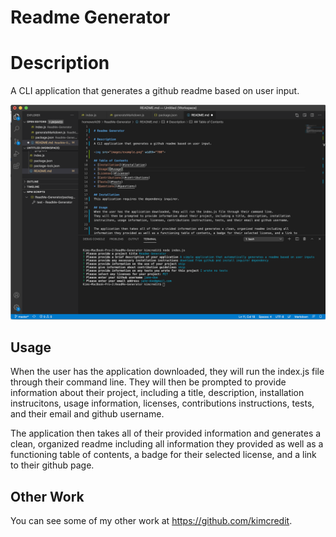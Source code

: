 
# Readme Generator

# Description
A CLI application that generates a github readme based on user input. 

<img src="images/example.png" width="700">

## Usage
When the user has the application downloaded, they will run the index.js file through their command line. 
They will then be prompted to provide information about their project, including a title, description, installation instrucitons, usage information, licenses, contributions instructions, tests, and their email and github username. 

The application then takes all of their provided information and generates a clean, organized readme including all information they provided as well as a functioning table of contents, a badge for their selected license, and a link to their github page. 

## Other Work
You can see some of my other work at <https://github.com/kimcredit>.    
